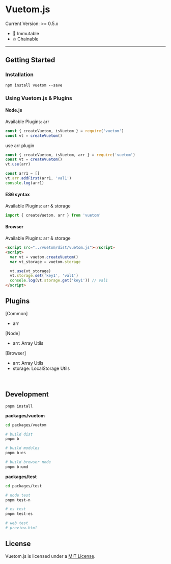 # Vuetom.js

Current Version: >= 0.5.x

* 💪 Immutable
* 🔥 Chainable

---

## Getting Started

### Installation

```console
npm install vuetom --save
```

### Using Vuetom.js & Plugins

#### Node.js

Available Plugins: arr

```js
const { createVuetom, isVuetom } = require('vuetom')
const vt = createVuetom()
```

use arr plugin

```js
const { createVuetom, isVuetom, arr } = require('vuetom')
const vt = createVuetom()
vt.use(arr)

const arr1 = []
vt.arr.addFirst(arr1, 'val1')
console.log(arr1)
```

#### ES6 syntax

Available Plugins: arr & storage

```js
import { createVuetom, arr } from 'vuetom'
```

#### Browser

Available Plugins: arr & storage

```html
<script src="../vuetom/dist/vuetom.js"></script>
<script>
  var vt = vuetom.createVuetom()
  var vt_storage = vuetom.storage

  vt.use(vt_storage)
  vt.storage.set('key1', 'val1')
  console.log(vt.storage.get('key1')) // val1
</script>
```

## Plugins

[Common]

* arr

[Node]

* arr: Array Utils

[Browser]

* arr: Array Utils
* storage: LocalStorage Utils

<br>

## Development

```
pnpm install
```

**packages/vuetom**

```sh
cd packages/vuetom

# build dist
pnpm b

# build modules
pnpm b:es

# build browser node
pnpm b:umd
```

**packages/test**

```sh
cd packages/test

# node test
pnpm test-n 

# es test
pnpm test-es

# web test
# preview.html
```

## License

Vuetom.js is licensed under a [MIT License](./LICENSE).
